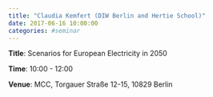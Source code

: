 ```yaml
---
title: "Claudia Kemfert (DIW Berlin and Hertie School)"
date: 2017-06-16 10:00:00
categories: #seminar
---
```


**Title**: Scenarios for European Electricity in 2050  

**Time**: 10:00 - 12:00  

**Venue**: MCC, Torgauer Straße 12-15, 10829 Berlin
